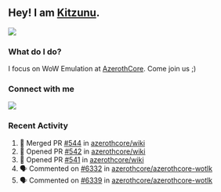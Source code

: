 ## Hey! I am [Kitzunu](https://Github.com/Kitzunu).

<!--- <a href="https://github-readme-stats.kitzunu.vercel.app/api?username=Kitzunu&show_icons=true&theme=dark">
  <img src="https://github-readme-stats.kitzunu.vercel.app/api?username=Kitzunu&show_icons=true&theme=dark" />
</a>
<a href="https://github-readme-stats.kitzunu.vercel.app/api?username=Kitzunu&show_icons=true&theme=dark">
  <img align="center" src="https://github-readme-stats.vercel.app/api/top-langs/?username=Kitzunu&layout=compact&theme=dark" />
</a> -->

<a href="https://metrics.lecoq.io/Kitzunu?template=classic&people=1&notable=1&people.limit=28&people.size=28&people.types=followers%2C%20following&people.thanks=Keader&people.identicons=false&people.shuffle=false&notable.repositories=true&config.timezone=Europe%2FStockholm">
  <img align="center" src="https://metrics.lecoq.io/Kitzunu?template=classic&people=1&notable=1&people.limit=28&people.size=28&people.types=followers%2C%20following&people.thanks=Keader&people.identicons=false&people.shuffle=false&notable.repositories=true&config.timezone=Europe%2FStockholm" />
</a>

### What do I do?

I focus on WoW Emulation at [AzerothCore](https://Github.com/AzerothCore). Come join us ;)

### Connect with me
[![](https://img.shields.io/badge/AzerothCore%20Discord-Connect%20with%20me!-green)](https://discord.com/invite/gkt4y2x)

### Recent Activity

<!--START_SECTION:activity-->
1. 🎉 Merged PR [#544](https://github.com/azerothcore/wiki/pull/544) in [azerothcore/wiki](https://github.com/azerothcore/wiki)
2. 💪 Opened PR [#542](https://github.com/azerothcore/wiki/pull/542) in [azerothcore/wiki](https://github.com/azerothcore/wiki)
3. 💪 Opened PR [#541](https://github.com/azerothcore/wiki/pull/541) in [azerothcore/wiki](https://github.com/azerothcore/wiki)
4. 🗣 Commented on [#6332](https://github.com/azerothcore/azerothcore-wotlk/issues/6332) in [azerothcore/azerothcore-wotlk](https://github.com/azerothcore/azerothcore-wotlk)
5. 🗣 Commented on [#6339](https://github.com/azerothcore/azerothcore-wotlk/issues/6339) in [azerothcore/azerothcore-wotlk](https://github.com/azerothcore/azerothcore-wotlk)
<!--END_SECTION:activity-->
